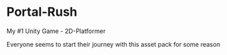 # Portal-Rush
My #1 Unity Game - 2D-Platformer

Everyone seems to start their journey with this asset pack for some reason
